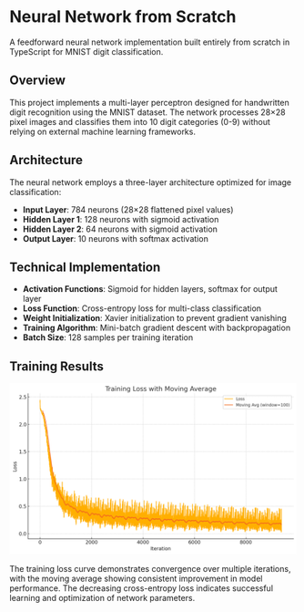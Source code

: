 # Neural Network from Scratch

A feedforward neural network implementation built entirely from scratch in TypeScript for MNIST digit classification.

## Overview

This project implements a multi-layer perceptron designed for handwritten digit recognition using the MNIST dataset. The network processes 28×28 pixel images and classifies them into 10 digit categories (0-9) without relying on external machine learning frameworks.

## Architecture

The neural network employs a three-layer architecture optimized for image classification:
- **Input Layer**: 784 neurons (28×28 flattened pixel values)
- **Hidden Layer 1**: 128 neurons with sigmoid activation
- **Hidden Layer 2**: 64 neurons with sigmoid activation  
- **Output Layer**: 10 neurons with softmax activation

## Technical Implementation

- **Activation Functions**: Sigmoid for hidden layers, softmax for output layer
- **Loss Function**: Cross-entropy loss for multi-class classification
- **Weight Initialization**: Xavier initialization to prevent gradient vanishing
- **Training Algorithm**: Mini-batch gradient descent with backpropagation
- **Batch Size**: 128 samples per training iteration

## Training Results

![Training Loss with Moving Average](Training%20Loss%20with%20Moving%20Average.png)

The training loss curve demonstrates convergence over multiple iterations, with the moving average showing consistent improvement in model performance. The decreasing cross-entropy loss indicates successful learning and optimization of network parameters.